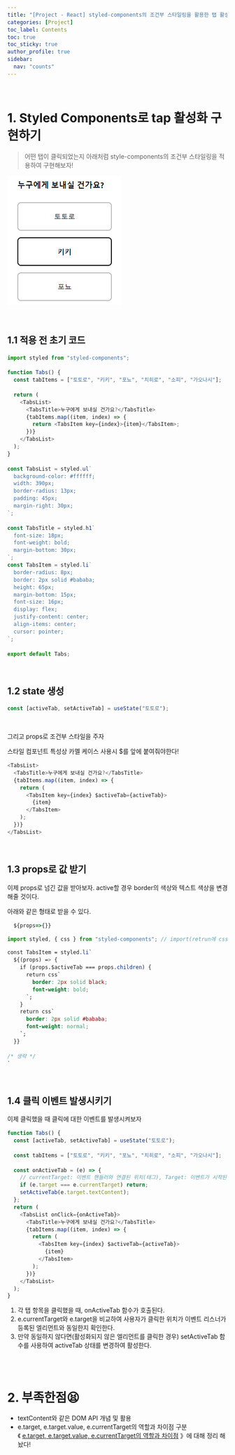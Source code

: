 ```yaml
---
title: "[Project - React] styled-components의 조건부 스타일링을 활용한 탭 활성화 기능 구현"
categories: [Project]
toc_label: Contents
toc: true
toc_sticky: true
author_profile: true
sidebar:
  nav: "counts"
---
```


<br>

# 1. Styled Components로 tap 활성화 구현하기

> 어떤 탭이 클릭되었는지 아래처럼 style-components의 조건부 스타일링을 적용하여 구현해보자!

![](/assets/images/2024/2024-02-22-04-30-57.png)

<br>

## 1.1 적용 전 초기 코드

```js
import styled from "styled-components";

function Tabs() {
  const tabItems = ["토토로", "키키", "포뇨", "치히로", "소피", "가오나시"];

  return (
    <TabsList>
      <TabsTitle>누구에게 보내실 건가요?</TabsTitle>
      {tabItems.map((item, index) => {
        return <TabsItem key={index}>{item}</TabsItem>;
      })}
    </TabsList>
  );
}

const TabsList = styled.ul`
  background-color: #ffffff;
  width: 390px;
  border-radius: 13px;
  padding: 45px;
  margin-right: 30px;
`;

const TabsTitle = styled.h1`
  font-size: 18px;
  font-weight: bold;
  margin-bottom: 30px;
`;
const TabsItem = styled.li`
  border-radius: 8px;
  border: 2px solid #bababa;
  height: 65px;
  margin-bottom: 15px;
  font-size: 16px;
  display: flex;
  justify-content: center;
  align-items: center;
  cursor: pointer;
`;

export default Tabs;
```

<br>

## 1.2 state 생성

```js
const [activeTab, setActiveTab] = useState("토토로");
```

<br>

그리고 props로 조건부 스타일을 주자<br>

스타일 컴포넌트 특성상 카멜 케이스 사용시 $를 앞에 붙여줘야한다!

```js
<TabsList>
  <TabsTitle>누구에게 보내실 건가요?</TabsTitle>
  {tabItems.map((item, index) => {
    return (
      <TabsItem key={index} $activeTab={activeTab}>
        {item}
      </TabsItem>
    );
  })}
</TabsList>
```

<br>

## 1.3 props로 값 받기

이제 props로 넘긴 값을 받아보자. active할 경우 border의 색상와 텍스트 색상을 변경해줄 것이다.

아래와 같은 형태로 받을 수 있다.

```js
  ${props=>{}}
```

```js
import styled, { css } from "styled-components"; // import(retrun에 css치고 tap누르면 자동 import)
```

```css
const TabsItem = styled.li`
  ${(props) => {
    if (props.$activeTab === props.children) {
      return css`
        border: 2px solid black;
        font-weight: bold;
      `;
    }
    return css`
      border: 2px solid #bababa;
      font-weight: normal;
    `;
  }}

/* 생략 */
`
```

<br>

## 1.4 클릭 이벤트 발생시키기

이제 클릭했을 때 클릭에 대한 이벤트를 발생시켜보자

```js
function Tabs() {
  const [activeTab, setActiveTab] = useState("토토로");

  const tabItems = ["토토로", "키키", "포뇨", "치히로", "소피", "가오나시"];

  const onActiveTab = (e) => {
    // currentTarget: 이벤트 핸들러와 연결된 위치(태그), Target: 이벤트가 시작된 위치(태그)
    if (e.target === e.currentTarget) return;
    setActiveTab(e.target.textContent);
  };
  return (
    <TabsList onClick={onActiveTab}>
      <TabsTitle>누구에게 보내실 건가요?</TabsTitle>
      {tabItems.map((item, index) => {
        return (
          <TabsItem key={index} $activeTab={activeTab}>
            {item}
          </TabsItem>
        );
      })}
    </TabsList>
  );
}
```

1. 각 탭 항목을 클릭했을 때, onActiveTab 함수가 호출된다.
2. e.currentTarget와 e.target을 비교하여 사용자가 클릭한 위치가 이벤트 리스너가 등록된 엘리먼트와 동일한지 확인한다.
3. 만약 동일하지 않다면(활성화되지 않은 엘리먼트를 클릭한 경우) setActiveTab 함수를 사용하여 activeTab 상태를 변경하여 활성한다.

<br><br>

# 2. 부족한점😫

- textContent와 같은 DOM API 개념 및 활용
- e.target, e.target.value, e.currentTarget의 역할과 차이점 구분<br>《 [ e.target, e.target.value, e.currentTarget의 역할과 차이점](https://mynamesieun.github.io/javascript/e.target,-e.target.value,-e.currentTarget%EC%9D%98-%EC%97%AD%ED%95%A0%EA%B3%BC-%EC%B0%A8%EC%9D%B4%EC%A0%90/) 》에 대해 정리 해놨다!

<br>
